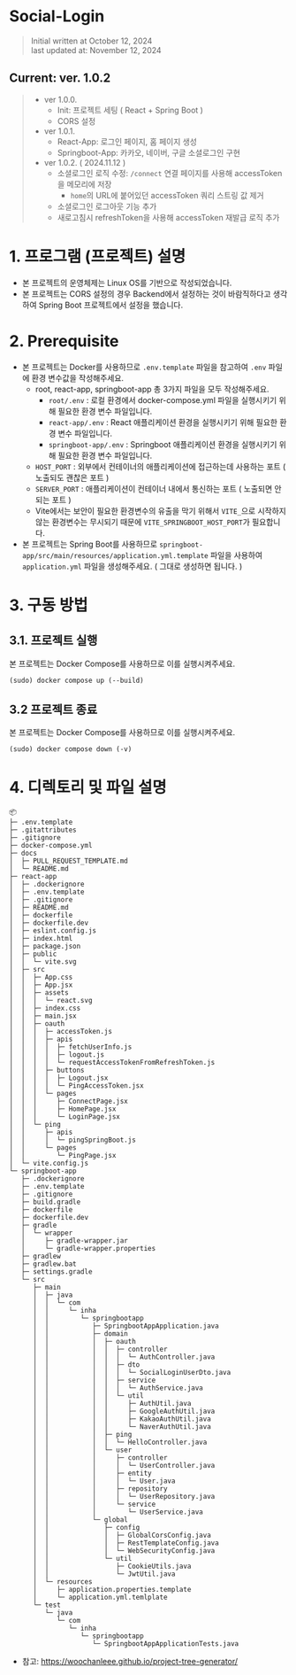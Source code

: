 # Social-Login

> Initial written at October 12, 2024 <br/>
> last updated at: November 12, 2024


## Current: ver. 1.0.2<br/>
>* ver 1.0.0.
>   * Init: 프로젝트 세팅 ( React + Spring Boot )
>   * CORS 설정
>* ver 1.0.1.
>   * React-App: 로그인 페이지, 홈 페이지 생성
>   * Springboot-App: 카카오, 네이버, 구글 소셜로그인 구현
>* ver 1.0.2. ( 2024.11.12 )
>   * 소셜로그인 로직 수정: `/connect` 연결 페이지를 사용해 accessToken을 메모리에 저장
>       * `home`의 URL에 붙어있던 accessToken 쿼리 스트링 값 제거
>   * 소셜로그인 로그아웃 기능 추가
>   * 새로고침시 refreshToken을 사용해 accessToken 재발급 로직 추가

# 1. 프로그램 (프로젝트) 설명

- 본 프로젝트의 운영체제는 Linux OS를 기반으로 작성되었습니다.
- 본 프로젝트는 CORS 설정의 경우 Backend에서 설정하는 것이 바람직하다고 생각하여 Spring Boot 프로젝트에서 설정을 했습니다.

# 2. Prerequisite

- 본 프로젝트는 Docker를 사용하므로 `.env.template` 파일을 참고하여 `.env` 파일에 환경 변수값을 작성해주세요.
    - root, react-app, springboot-app 총 3가지 파일을 모두 작성해주세요.
        - `root/.env` : 로컬 환경에서 docker-compose.yml 파일을 실행시키기 위해 필요한 환경 변수 파일입니다.
        - `react-app/.env` : React 애플리케이션 환경을 실행시키기 위해 필요한 환경 변수 파일입니다.
        - `springboot-app/.env` : Springboot 애플리케이션 환경을 실행시키기 위해 필요한 환경 변수 파일입니다.
    - `HOST_PORT` : 외부에서 컨테이너의 애플리케이션에 접근하는데 사용하는 포트 ( 노출되도 괜찮은 포트 )
    - `SERVER_PORT` : 애플리케이션이 컨테이너 내에서 통신하는 포트 ( 노출되면 안되는 포트 )
    - Vite에서는 보안이 필요한 환경변수의 유출을 막기 위해서 `VITE_`으로 시작하지 않는 환경변수는 무시되기 때문에 `VITE_SPRINGBOOT_HOST_PORT`가 필요합니다.
- 본 프로젝트는 Spring Boot를 사용하므로 `springboot-app/src/main/resources/application.yml.template` 파일을 사용하여 `application.yml` 파일을 생성해주세요. ( 그대로 생성하면 됩니다. )

# 3. 구동 방법

## 3.1. 프로젝트 실행

본 프로젝트는 Docker Compose를 사용하므로 이를 실행시켜주세요.

```shell
(sudo) docker compose up (--build)
```

## 3.2 프로젝트 종료

본 프로젝트는 Docker Compose를 사용하므로 이를 실행시켜주세요.

```shell
(sudo) docker compose down (-v)
```

# 4. 디렉토리 및 파일 설명
```
📦
├─ .env.template
├─ .gitattributes
├─ .gitignore
├─ docker-compose.yml
├─ docs
│  ├─ PULL_REQUEST_TEMPLATE.md
│  └─ README.md
├─ react-app
│  ├─ .dockerignore
│  ├─ .env.template
│  ├─ .gitignore
│  ├─ README.md
│  ├─ dockerfile
│  ├─ dockerfile.dev
│  ├─ eslint.config.js
│  ├─ index.html
│  ├─ package.json
│  ├─ public
│  │  └─ vite.svg
│  ├─ src
│  │  ├─ App.css
│  │  ├─ App.jsx
│  │  ├─ assets
│  │  │  └─ react.svg
│  │  ├─ index.css
│  │  ├─ main.jsx
│  │  ├─ oauth
│  │  │  ├─ accessToken.js
│  │  │  ├─ apis
│  │  │  │  ├─ fetchUserInfo.js
│  │  │  │  ├─ logout.js
│  │  │  │  └─ requestAccessTokenFromRefreshToken.js
│  │  │  ├─ buttons
│  │  │  │  ├─ Logout.jsx
│  │  │  │  └─ PingAccessToken.jsx
│  │  │  └─ pages
│  │  │     ├─ ConnectPage.jsx
│  │  │     ├─ HomePage.jsx
│  │  │     └─ LoginPage.jsx
│  │  └─ ping
│  │     ├─ apis
│  │     │  └─ pingSpringBoot.js
│  │     └─ pages
│  │        └─ PingPage.jsx
│  └─ vite.config.js
└─ springboot-app
   ├─ .dockerignore
   ├─ .env.template
   ├─ .gitignore
   ├─ build.gradle
   ├─ dockerfile
   ├─ dockerfile.dev
   ├─ gradle
   │  └─ wrapper
   │     ├─ gradle-wrapper.jar
   │     └─ gradle-wrapper.properties
   ├─ gradlew
   ├─ gradlew.bat
   ├─ settings.gradle
   └─ src
      ├─ main
      │  ├─ java
      │  │  └─ com
      │  │     └─ inha
      │  │        └─ springbootapp
      │  │           ├─ SpringbootAppApplication.java
      │  │           ├─ domain
      │  │           │  ├─ oauth
      │  │           │  │  ├─ controller
      │  │           │  │  │  └─ AuthController.java
      │  │           │  │  ├─ dto
      │  │           │  │  │  └─ SocialLoginUserDto.java
      │  │           │  │  ├─ service
      │  │           │  │  │  └─ AuthService.java
      │  │           │  │  └─ util
      │  │           │  │     ├─ AuthUtil.java
      │  │           │  │     ├─ GoogleAuthUtil.java
      │  │           │  │     ├─ KakaoAuthUtil.java
      │  │           │  │     └─ NaverAuthUtil.java
      │  │           │  ├─ ping
      │  │           │  │  └─ HelloController.java
      │  │           │  └─ user
      │  │           │     ├─ controller
      │  │           │     │  └─ UserController.java
      │  │           │     ├─ entity
      │  │           │     │  └─ User.java
      │  │           │     ├─ repository
      │  │           │     │  └─ UserRepository.java
      │  │           │     └─ service
      │  │           │        └─ UserService.java
      │  │           └─ global
      │  │              ├─ config
      │  │              │  ├─ GlobalCorsConfig.java
      │  │              │  ├─ RestTemplateConfig.java
      │  │              │  └─ WebSecurityConfig.java
      │  │              └─ util
      │  │                 ├─ CookieUtils.java
      │  │                 └─ JwtUtil.java
      │  └─ resources
      │     ├─ application.properties.template
      │     └─ application.yml.temlplate
      └─ test
         └─ java
            └─ com
               └─ inha
                  └─ springbootapp
                     └─ SpringbootAppApplicationTests.java
```
- 참고: https://woochanleee.github.io/project-tree-generator/